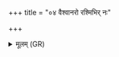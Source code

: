 +++
title = "०४ वैश्वानरो रश्मिभिर् नः"

+++
<details><summary>मूलम् (GR)</summary>

वैश्वानरो रश्मिभिर् नः पुनातु  
वातः प्राणेनेषिरो नभोभिः ।  
द्यावापृथिवी पयसा पयस्वती  
ऋतावरी यज्ञिये मा पुनीताम् ॥
</details>